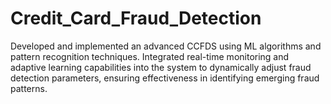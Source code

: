 # Credit_Card_Fraud_Detection
Developed and implemented an advanced CCFDS using ML algorithms and pattern recognition techniques. Integrated real-time monitoring and adaptive learning capabilities into the system to dynamically adjust fraud detection parameters, ensuring effectiveness in identifying emerging fraud patterns.
